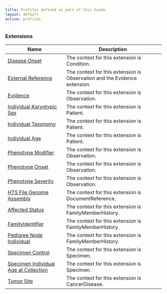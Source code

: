 ```yaml
---
title: Profiles defined as part of this Guide
layout: default
active: profiles
---
```


<!-- { :.no_toc } -->

### Extensions

<table>
<thead>
<tr>
<th>Name</th>
<th>Description</th>
</tr>
</thead>
<tbody>
<tr>
<td><a href="StructureDefinition-disease-onset.html">Disease Onset</a></td>
<td>The context for this extension is Condition. </td>
</tr>
<tr>
<td><a href="StructureDefinition-external-reference.html">External Reference</a></td>
<td>The context for this extension is Observation and the Evidence extension. </td>
</tr>
<tr>
<td><a href="StructureDefinition-evidence.html">Evidence</a></td>
<td>The context for this extension is Observation.</td>
</tr>
<tr>
<td><a href="StructureDefinition-individual-karyotypic-sex.html">Individual Karyotypic Sex</a></td>
<td>The context for this extension is Patient.</td>
</tr>
<tr>
<td><a href="StructureDefinition-individual-taxonomy.html">Individual Taxonomy</a></td>
<td>The context for this extension is Patient.</td>
</tr>
<tr>
<td><a href="StructureDefinition-individual-age.html">Individual Age</a></td>
<td>The context for this extension is Patient.</td>
</tr>
<tr>
<td><a href="StructureDefinition-phenotypic-feature-modifier.html">Phenotype Modifier</a></td>
<td>The context for this extension is Observation.</td>
</tr>
<tr>
<td><a href="StructureDefinition-phenotypic-feature-onset.html">Phenotype Onset</a></td>
<td>The context for this extension is Observation.</td>
</tr>
<tr>
<td><a href="StructureDefinition-phenotypic-feature-severity.html">Phenotype Severity</a></td>
<td>The context for this extension is Observation.</td>
</tr>
<tr>
<td><a href="StructureDefinition-htsfile-genome-assembly.html">HTS File Genome Assembly</a></td>
<td>The context for this extension is DocumentReference.</td>
</tr>
<tr>
<td><a href="StructureDefinition-affected-status.html">Affected Status</a></td>
<td>The context for this extension is FamilyMemberHistory.</td>
</tr>
<tr>
<td><a href="StructureDefinition-family-identifier.html">FamilyIdentifier</a></td>
<td>The context for this extension is FamilyMemberHistory.</td>
</tr>
<tr>
<td><a href="StructureDefinition-pedigree-node-individual.html">Pedigree Node Individual</a></td>
<td>The context for this extension is FamilyMemberHistory.</td>
</tr>
<tr>
<td><a href="StructureDefinition-specimen-control.html">Specimen Control</a></td>
<td>The context for this extension is Specimen.</td>
</tr>
<tr>
<td><a href="StructureDefinition-specimen-individual-age-at-collection.html">Specimen Individual Age at Collection</a></td>
<td>The context for this extension is Specimen.</td>
</tr>
<tr>
<td><a href="StructureDefinition-tumor-site.html">Tumor Site</a></td>
<td>The context for this extension is CancerDisease.</td>
</tr>
</tbody>
</table>

